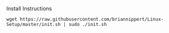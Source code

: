 Install Instructions 
```
wget https://raw.githubusercontent.com/briannippert/Linux-Setup/master/init.sh | sudo ./init.sh
```

